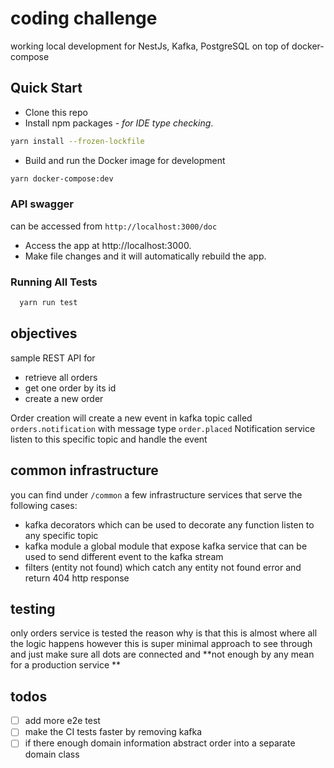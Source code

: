 # coding challenge

working local development for NestJs, Kafka, PostgreSQL on top of docker-compose

## Quick Start

- Clone this repo
- Install npm packages - _for IDE type checking_.

```bash
yarn install --frozen-lockfile
```

- Build and run the Docker image for development

```bash
yarn docker-compose:dev
```

### API swagger
can be accessed from `http://localhost:3000/doc`

- Access the app at http://localhost:3000.
- Make file changes and it will automatically rebuild the app.

### Running All Tests

```bash
  yarn run test
```

## objectives

sample REST API for 
- retrieve all orders
- get one order by its id
- create a new order

Order creation will create a new event in kafka topic called `orders.notification` with message type `order.placed`
Notification service listen to this specific topic and handle the event 

## common infrastructure

you can find under `/common` a few infrastructure services that serve the following cases:
- kafka decorators which can be used to decorate any function listen to any specific topic 
- kafka module a global module that expose kafka service that can be used to send different event to the kafka stream
- filters (entity not found) which catch any entity not found error and return 404 http response 

## testing 
only orders service is tested the reason why is that this is almost where all the logic happens however this is super minimal approach to see through and just make sure all dots are connected and **not enough by any mean for a production service
**

## todos 
- [ ] add more e2e test
- [ ] make the CI tests faster by removing kafka
- [ ] if there enough domain information abstract order into a separate domain class